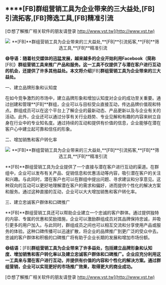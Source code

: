 ## ****[FB]**群组营销工具为企业带来的三大益处,**[FB]**引流拓客,**[FB]**筛选工具,**[FB]**精准引流**

[😍想了解推广相关软件的朋友请登录 http://www.vst.tw](http://www.vst.tw)

 <center><img src="https://vst.tw/MP4/tuiguang/png/3.png" alt="**[FB]**群组营销工具为企业带来的三大益处,**[FB]**引流拓客,**[FB]**筛选工具,**[FB]**精准引流"></center>

**😄导语：随着社交媒体的迅猛发展，越来越多的企业开始利用Facebook（简称**[FB]**）群组营销工具来推广产品和服务。这一工具不仅提供了与潜在客户进行互动的机会，还提供了许多其他益处。本文将介绍**[FB]**群组营销工具为企业带来的三大益处。**

一、建立品牌形象和认知度

在如今竞争激烈的市场中，建立品牌形象和增加认知度对企业的成功至关重要。通过创建和管理**[FB]**群组，企业可以与目标受众直接互动，传达品牌价值观和特点。群组成员可以在这个平台上了解企业的最新动态、产品更新以及与企业有关的活动。此外，企业还可以通过分享有关行业趋势、专业见解和有趣的内容来树立自身在行业中的专业知名度。通过持续的互动和提供有价值的信息，企业能够在潜在客户心中建立起可靠和信任的形象。

二、增加销售和客户转化率

 <center><img src="https://vst.tw/MP4/tuiguang/png/7.png" alt="**[FB]**群组营销工具为企业带来的三大益处,**[FB]**引流拓客,**[FB]**筛选工具,**[FB]**精准引流"></center>

**[FB]**群组营销工具为企业提供了一个直接与潜在客户进行互动的渠道。在群组中，企业可以发布有关产品、促销信息和优惠活动等内容，吸引潜在客户的关注和兴趣。与此同时，潜在客户也可以在群组中提出问题、寻求建议和分享意见。这种双向的互动可以更好地理解潜在客户的需求和偏好，进而提供个性化的解决方案和服务。通过这种直接的互动，企业可以大大增加销售和客户转化率。

三、建立忠诚客户群体和口碑推广

**[FB]**群组营销工具还可以帮助企业建立一个忠诚的客户群体。通过提供独特的内容、专属的优惠和奖励措施，企业可以激励群组成员对其品牌保持忠诚，并吸引更多的用户加入。与此同时，群组成员之间也可以相互交流和分享使用产品或服务的体验。这种口碑传播可以迅速扩散，将企业的品牌推广到更广泛的受众中去。忠诚的客户群体和积极的口碑推广将有助于企业长期的发展和增加市场份额。

**😄结语：**[FB]**群组营销工具为企业带来了许多益处，包括建立品牌形象和认知度、增加销售和客户转化率以及建立忠诚客户群体和口碑推广。企业应充分利用这一工具来与潜在客户进行互动，并提供有价值的内容和个性化的解决方案。通过群组营销，企业可以实现更好的市场推广效果，取得更大的商业成功。**

[😍想了解推广相关软件的朋友请登录 http://www.vst.tw](http://www.vst.tw)



